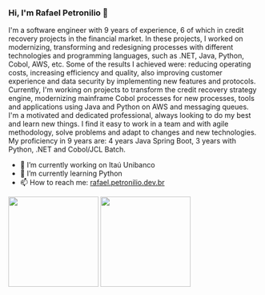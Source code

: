 ### Hi, I'm Rafael Petronilio 👋

I&#39;m a software engineer with 9 years of experience, 6 of which in credit recovery projects in the financial
market. In these projects, I worked on modernizing, transforming and redesigning processes with different
technologies and programming languages, such as .NET, Java, Python, Cobol, AWS, etc. Some of the results I
achieved were: reducing operating costs, increasing efficiency and quality, also improving customer experience
and data security by implementing new features and protocols. Currently, I&#39;m working on projects to transform
the credit recovery strategy engine, modernizing mainframe Cobol processes for new processes, tools and
applications using Java and Python on AWS and messaging queues. I&#39;m a motivated and dedicated professional,
always looking to do my best and learn new things. I find it easy to work in a team and with agile methodology,
solve problems and adapt to changes and new technologies.
My proficiency in 9 years are: 4 years Java Spring Boot, 3 years with Python, .NET and Cobol/JCL Batch.

- 🔭 I’m currently working on Itaú Unibanco
- 🌱 I’m currently learning Python
- 📫 How to reach me: [rafael.petronilio.dev.br](https://rafael.petronilio.dev.br)

<div>
  <img height="180em" src="https://github-readme-stats.vercel.app/api?username=rafaelptr&show_icons=true&theme=algolia&include_all_commits=true&count_private=true"/>
  <img height="180em" src="https://github-readme-stats.vercel.app/api/top-langs/?username=rafaelptr&layout=compact&langs_count=6&theme=algolia"/>
</div>

<!--
**rafaelptr/rafaelptr** is a ✨ _special_ ✨ repository because its `README.md` (this file) appears on your GitHub profile.

Here are some ideas to get you started:

- 🔭 I’m currently working on ...
- 🌱 I’m currently learning ...
- 👯 I’m looking to collaborate on ...
- 🤔 I’m looking for help with ...
- 💬 Ask me about ...
- 📫 How to reach me: ...
- 😄 Pronouns: ...
- ⚡ Fun fact: ...
-->
